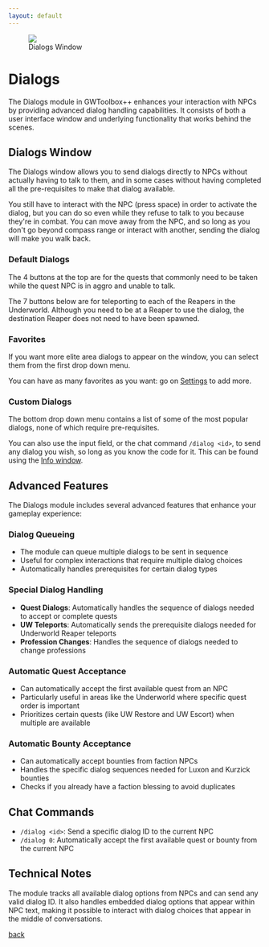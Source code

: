 ```yaml
---
layout: default
---
```


<figure>
<img src="https://user-images.githubusercontent.com/11432831/28233524-4cf116ee-68ac-11e7-9a97-1a4bcc2d2659.PNG"/>
<figcaption>Dialogs Window</figcaption>
</figure>

# Dialogs

The Dialogs module in GWToolbox++ enhances your interaction with NPCs by providing advanced dialog handling capabilities. It consists of both a user interface window and underlying functionality that works behind the scenes.

## Dialogs Window

The Dialogs window allows you to send dialogs directly to NPCs without actually having to talk to them, and in some cases without having completed all the pre-requisites to make that dialog available.

You still have to interact with the NPC (press space) in order to activate the dialog, but you can do so even while they refuse to talk to you because they're in combat. You can move away from the NPC, and so long as you don't go beyond compass range or interact with another, sending the dialog will make you walk back.

### Default Dialogs
The 4 buttons at the top are for the quests that commonly need to be taken while the quest NPC is in aggro and unable to talk.

The 7 buttons below are for teleporting to each of the Reapers in the Underworld. Although you need to be at a Reaper to use the dialog, the destination Reaper does not need to have been spawned.

### Favorites
If you want more elite area dialogs to appear on the window, you can select them from the first drop down menu.

You can have as many favorites as you want: go on [Settings](settings) to add more.

### Custom Dialogs
The bottom drop down menu contains a list of some of the most popular dialogs, none of which require pre-requisites.

You can also use the input field, or the chat command `/dialog <id>`, to send any dialog you wish, so long as you know the code for it. This can be found using the [Info window](info).

## Advanced Features

The Dialogs module includes several advanced features that enhance your gameplay experience:

### Dialog Queueing
- The module can queue multiple dialogs to be sent in sequence
- Useful for complex interactions that require multiple dialog choices
- Automatically handles prerequisites for certain dialog types

### Special Dialog Handling
- **Quest Dialogs**: Automatically handles the sequence of dialogs needed to accept or complete quests
- **UW Teleports**: Automatically sends the prerequisite dialogs needed for Underworld Reaper teleports
- **Profession Changes**: Handles the sequence of dialogs needed to change professions

### Automatic Quest Acceptance
- Can automatically accept the first available quest from an NPC
- Particularly useful in areas like the Underworld where specific quest order is important
- Prioritizes certain quests (like UW Restore and UW Escort) when multiple are available

### Automatic Bounty Acceptance
- Can automatically accept bounties from faction NPCs
- Handles the specific dialog sequences needed for Luxon and Kurzick bounties
- Checks if you already have a faction blessing to avoid duplicates

## Chat Commands

- `/dialog <id>`: Send a specific dialog ID to the current NPC
- `/dialog 0`: Automatically accept the first available quest or bounty from the current NPC

## Technical Notes

The module tracks all available dialog options from NPCs and can send any valid dialog ID. It also handles embedded dialog options that appear within NPC text, making it possible to interact with dialog choices that appear in the middle of conversations.

[back](./)
